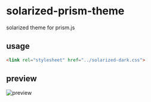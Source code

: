 solarized-prism-theme
=====================

solarized theme for prism.js

## usage

```html
<link rel="stylesheet" href="../solarized-dark.css">
```

## preview

![preview](https://github.com/xiaozi/solarized-prism-theme/blob/master/snap.png?raw=true)
